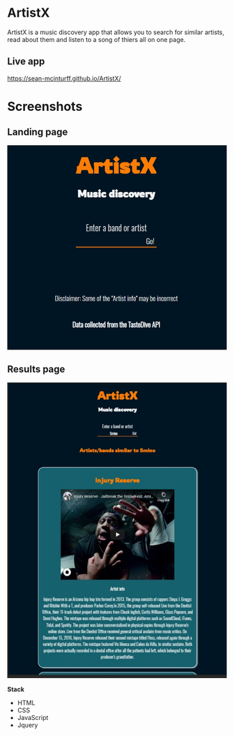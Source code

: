 # ArtistX

ArtistX is a music discovery app that allows you to search for similar artists, read about them and listen to a song of thiers all on one page.

## Live app

https://sean-mcinturff.github.io/ArtistX/

# Screenshots

## Landing page

![](landing-page.JPG)

## Results page

![](results-page.JPG)

**Stack**

- HTML
- CSS
- JavaScript
- Jquery
